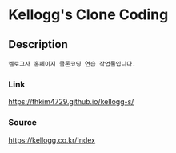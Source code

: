 # Kellogg's Clone Coding

## Description

```
켈로그사 홈페이지 클론코딩 연습 작업물입니다.
```

### Link

https://thkim4729.github.io/kellogg-s/

### Source

https://kellogg.co.kr/Index
